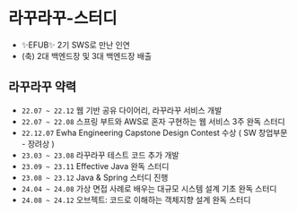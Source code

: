 # 라꾸라꾸-스터디
- ✨EFUB✨ 2기 SWS로 만난 인연
- (축) 2대 백엔드장 및 3대 백엔드장 배출

## 라꾸라꾸 약력
- `22.07 ~ 22.12` 웹 기반 공유 다이어리, 라꾸라꾸 서비스 개발
- `22.07 ~ 22.08` 스프링 부트와 AWS로 혼자 구현하는 웹 서비스 3주 완독 스터디
- `22.12.07` Ewha Engineering Capstone Design Contest 수상 ( SW 창업부문 - 장려상 )
- `23.03 ~ 23.08` 라꾸라꾸 테스트 코드 추가 개발
- `23.09 ~ 23.11` Effective Java 완독 스터디
- `23.08 ~ 23.12` Java & Spring 스터디 진행
- `24.04 ~ 24.08` 가상 면접 사례로 배우는 대규모 시스템 설계 기초 완독 스터디
- `24.08 ~ 24.12` 오브젝트: 코드로 이해하는 객체지향 설계 완독 스터디
